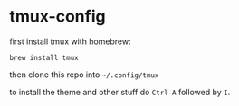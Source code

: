 # tmux-config

first install tmux with homebrew: 

```brew install tmux```

then clone this repo into `~/.config/tmux`

to install the theme and other stuff do `Ctrl-A` followed by `I`.
